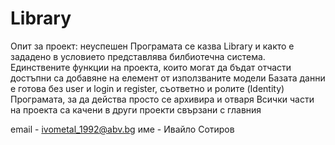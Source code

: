 # Library
Опит за проект: неуспешен
Програмата се казва Library и както е зададено в условието представлява билбиотечна система.
Единствените функции на проекта, които могат да бъдат отчасти достъпни са добавяне на елемент от използваните модели
Базата данни е готова без user и login и register, съответно и ролите (Identity)
Програмата, за да действа просто се архивира и отваря
Всички части на проекта са качени в други проекти свързани с главния

email - ivometal_1992@abv.bg
име - Ивайло Сотиров
